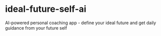 # ideal-future-self-ai
AI-powered personal coaching app - define your ideal future and get daily guidance from your future self
